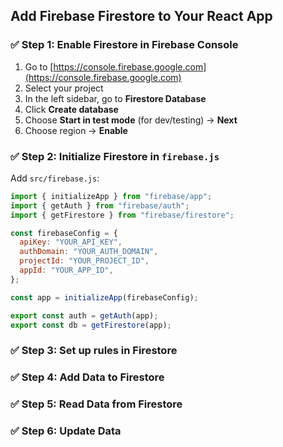 ## Add Firebase Firestore to Your React App


### ✅ Step 1: Enable Firestore in Firebase Console

1. Go to [https://console.firebase.google.com](https://console.firebase.google.com)
2. Select your project
3. In the left sidebar, go to **Firestore Database**
4. Click **Create database**
5. Choose **Start in test mode** (for dev/testing) → **Next**
6. Choose region → **Enable**

### ✅ Step 2: Initialize Firestore in `firebase.js`

Add `src/firebase.js`:

```js
import { initializeApp } from "firebase/app";
import { getAuth } from "firebase/auth";
import { getFirestore } from "firebase/firestore";

const firebaseConfig = {
  apiKey: "YOUR_API_KEY",
  authDomain: "YOUR_AUTH_DOMAIN",
  projectId: "YOUR_PROJECT_ID",
  appId: "YOUR_APP_ID",
};

const app = initializeApp(firebaseConfig);

export const auth = getAuth(app);
export const db = getFirestore(app);
```
### ✅ Step 3: Set up rules in Firestore

### ✅ Step 4: Add Data to Firestore


### ✅ Step 5: Read Data from Firestore

### ✅ Step 6: Update Data
